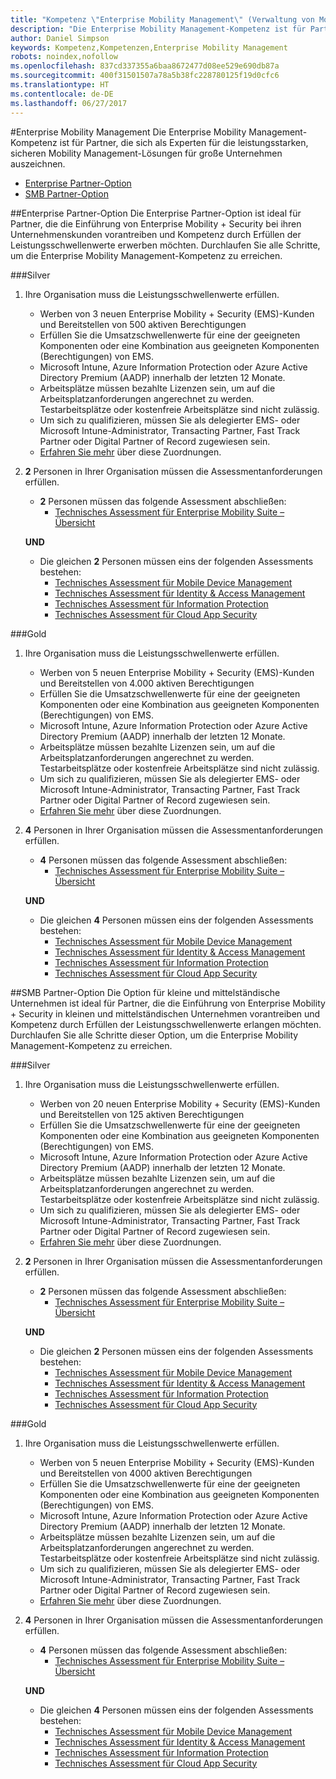 ```yaml
---
title: "Kompetenz \"Enterprise Mobility Management\" (Verwaltung von Mobilgeräten für Unternehmen)"
description: "Die Enterprise Mobility Management-Kompetenz ist für Partner, die sich als Experten für die leistungsstarken, sicheren Mobility Management-Lösungen für große Unternehmen auszeichnen."
author: Daniel Simpson
keywords: Kompetenz,Kompetenzen,Enterprise Mobility Management
robots: noindex,nofollow
ms.openlocfilehash: 837cd337355a6baa8672477d08ee529e690db87a
ms.sourcegitcommit: 400f31501507a78a5b38fc228780125f19d0cfc6
ms.translationtype: HT
ms.contentlocale: de-DE
ms.lasthandoff: 06/27/2017
---
```

#<a name="enterprise-mobility-management"></a>Enterprise Mobility Management
Die Enterprise Mobility Management-Kompetenz ist für Partner, die sich als Experten für die leistungsstarken, sicheren Mobility Management-Lösungen für große Unternehmen auszeichnen.

- [Enterprise Partner-Option](#enterprise-partner-option)
- [SMB Partner-Option](#smb-partner-option)


##<a name="enterprise-partner-option"></a>Enterprise Partner-Option
Die Enterprise Partner-Option ist ideal für Partner, die die Einführung von Enterprise Mobility + Security bei ihren Unternehmenskunden vorantreiben und Kompetenz durch Erfüllen der Leistungsschwellenwerte erwerben möchten. Durchlaufen Sie alle Schritte, um die Enterprise Mobility Management-Kompetenz zu erreichen.

###<a name="silver"></a>Silver

1. Ihre Organisation muss die Leistungsschwellenwerte erfüllen.

    - Werben von 3 neuen Enterprise Mobility + Security (EMS)-Kunden und Bereitstellen von 500 aktiven Berechtigungen
    - Erfüllen Sie die Umsatzschwellenwerte für eine der geeigneten Komponenten oder eine Kombination aus geeigneten Komponenten (Berechtigungen) von EMS.
    - Microsoft Intune, Azure Information Protection oder Azure Active Directory Premium (AADP) innerhalb der letzten 12 Monate.
    - Arbeitsplätze müssen bezahlte Lizenzen sein, um auf die Arbeitsplatzanforderungen angerechnet zu werden. Testarbeitsplätze oder kostenfreie Arbeitsplätze sind nicht zulässig.
    - Um sich zu qualifizieren, müssen Sie als delegierter EMS- oder Microsoft Intune-Administrator, Transacting Partner, Fast Track Partner oder Digital Partner of Record zugewiesen sein.
    - [Erfahren Sie mehr](https://partner.microsoft.com/en-us/membership/digital-partner-of-record) über diese Zuordnungen.  
  
2. **2** Personen in Ihrer Organisation müssen die Assessmentanforderungen erfüllen.

    - **2** Personen müssen das folgende Assessment abschließen:
        - [Technisches Assessment für Enterprise Mobility Suite – Übersicht](https://partneruniversity.microsoft.com/?whr=uri:MicrosoftAccount&courseId=13914&scoId=pUz3OLLaB_6104778676)

    **UND**

    - Die gleichen **2** Personen müssen eins der folgenden Assessments bestehen:
        - [Technisches Assessment für Mobile Device Management](https://partneruniversity.microsoft.com/?whr=uri:MicrosoftAccount&courseId=13916&scoId=QJDTvzLaB_2104778676)
        - [Technisches Assessment für Identity & Access Management](https://partneruniversity.microsoft.com/?whr=uri:MicrosoftAccount&courseId=13915&scoId=bi3tqeLaB_3204778676)
        - [Technisches Assessment für Information Protection](https://partneruniversity.microsoft.com/?whr=uri:MicrosoftAccount&courseId=13917&scoId=Em0uaWMaB_1004778676)
        - [Technisches Assessment für Cloud App Security](https://partneruniversity.microsoft.com/?whr=uri:MicrosoftAccount&courseId=13918&scoId=vGoZ9bNaB_8604778676)

###<a name="gold"></a>Gold

1. Ihre Organisation muss die Leistungsschwellenwerte erfüllen.

    - Werben von 5 neuen Enterprise Mobility + Security (EMS)-Kunden und Bereitstellen von 4.000 aktiven Berechtigungen
    - Erfüllen Sie die Umsatzschwellenwerte für eine der geeigneten Komponenten oder eine Kombination aus geeigneten Komponenten (Berechtigungen) von EMS.
    - Microsoft Intune, Azure Information Protection oder Azure Active Directory Premium (AADP) innerhalb der letzten 12 Monate.
    - Arbeitsplätze müssen bezahlte Lizenzen sein, um auf die Arbeitsplatzanforderungen angerechnet zu werden. Testarbeitsplätze oder kostenfreie Arbeitsplätze sind nicht zulässig.
    - Um sich zu qualifizieren, müssen Sie als delegierter EMS- oder Microsoft Intune-Administrator, Transacting Partner, Fast Track Partner oder Digital Partner of Record zugewiesen sein.
    - [Erfahren Sie mehr](https://partner.microsoft.com/en-us/membership/digital-partner-of-record) über diese Zuordnungen.  
  
2. **4** Personen in Ihrer Organisation müssen die Assessmentanforderungen erfüllen.

    - **4** Personen müssen das folgende Assessment abschließen:
        - [Technisches Assessment für Enterprise Mobility Suite – Übersicht](https://partneruniversity.microsoft.com/?whr=uri:MicrosoftAccount&courseId=13914&scoId=pUz3OLLaB_6104778676)

    **UND**

    - Die gleichen **4** Personen müssen eins der folgenden Assessments bestehen:
        - [Technisches Assessment für Mobile Device Management](https://partneruniversity.microsoft.com/?whr=uri:MicrosoftAccount&courseId=13916&scoId=QJDTvzLaB_2104778676)
        - [Technisches Assessment für Identity & Access Management](https://partneruniversity.microsoft.com/?whr=uri:MicrosoftAccount&courseId=13915&scoId=bi3tqeLaB_3204778676)
        - [Technisches Assessment für Information Protection](https://partneruniversity.microsoft.com/?whr=uri:MicrosoftAccount&courseId=13917&scoId=Em0uaWMaB_1004778676)
        - [Technisches Assessment für Cloud App Security](https://partneruniversity.microsoft.com/?whr=uri:MicrosoftAccount&courseId=13918&scoId=vGoZ9bNaB_8604778676)
    
##<a name="smb-partner-option"></a>SMB Partner-Option
Die Option für kleine und mittelständische Unternehmen ist ideal für Partner, die die Einführung von Enterprise Mobility + Security in kleinen und mittelständischen Unternehmen vorantreiben und Kompetenz durch Erfüllen der Leistungsschwellenwerte erlangen möchten. Durchlaufen Sie alle Schritte dieser Option, um die Enterprise Mobility Management-Kompetenz zu erreichen.

###<a name="silver"></a>Silver

1. Ihre Organisation muss die Leistungsschwellenwerte erfüllen.

    - Werben von 20 neuen Enterprise Mobility + Security (EMS)-Kunden und Bereitstellen von 125 aktiven Berechtigungen
    - Erfüllen Sie die Umsatzschwellenwerte für eine der geeigneten Komponenten oder eine Kombination aus geeigneten Komponenten (Berechtigungen) von EMS.
    - Microsoft Intune, Azure Information Protection oder Azure Active Directory Premium (AADP) innerhalb der letzten 12 Monate.
    - Arbeitsplätze müssen bezahlte Lizenzen sein, um auf die Arbeitsplatzanforderungen angerechnet zu werden. Testarbeitsplätze oder kostenfreie Arbeitsplätze sind nicht zulässig.
    - Um sich zu qualifizieren, müssen Sie als delegierter EMS- oder Microsoft Intune-Administrator, Transacting Partner, Fast Track Partner oder Digital Partner of Record zugewiesen sein.
    - [Erfahren Sie mehr](https://partner.microsoft.com/en-us/membership/digital-partner-of-record) über diese Zuordnungen.  
  
2. **2** Personen in Ihrer Organisation müssen die Assessmentanforderungen erfüllen.

    - **2** Personen müssen das folgende Assessment abschließen:
        - [Technisches Assessment für Enterprise Mobility Suite – Übersicht](https://partneruniversity.microsoft.com/?whr=uri:MicrosoftAccount&courseId=13914&scoId=pUz3OLLaB_6104778676)

    **UND**

    - Die gleichen **2** Personen müssen eins der folgenden Assessments bestehen:
        - [Technisches Assessment für Mobile Device Management](https://partneruniversity.microsoft.com/?whr=uri:MicrosoftAccount&courseId=13916&scoId=QJDTvzLaB_2104778676)
        - [Technisches Assessment für Identity & Access Management](https://partneruniversity.microsoft.com/?whr=uri:MicrosoftAccount&courseId=13915&scoId=bi3tqeLaB_3204778676)
        - [Technisches Assessment für Information Protection](https://partneruniversity.microsoft.com/?whr=uri:MicrosoftAccount&courseId=13917&scoId=Em0uaWMaB_1004778676)
        - [Technisches Assessment für Cloud App Security](https://partneruniversity.microsoft.com/?whr=uri:MicrosoftAccount&courseId=13918&scoId=vGoZ9bNaB_8604778676)

###<a name="gold"></a>Gold

1. Ihre Organisation muss die Leistungsschwellenwerte erfüllen.

    - Werben von 5 neuen Enterprise Mobility + Security (EMS)-Kunden und Bereitstellen von 4000 aktiven Berechtigungen
    - Erfüllen Sie die Umsatzschwellenwerte für eine der geeigneten Komponenten oder eine Kombination aus geeigneten Komponenten (Berechtigungen) von EMS.
    - Microsoft Intune, Azure Information Protection oder Azure Active Directory Premium (AADP) innerhalb der letzten 12 Monate.
    - Arbeitsplätze müssen bezahlte Lizenzen sein, um auf die Arbeitsplatzanforderungen angerechnet zu werden. Testarbeitsplätze oder kostenfreie Arbeitsplätze sind nicht zulässig.
    - Um sich zu qualifizieren, müssen Sie als delegierter EMS- oder Microsoft Intune-Administrator, Transacting Partner, Fast Track Partner oder Digital Partner of Record zugewiesen sein.
    - [Erfahren Sie mehr](https://partner.microsoft.com/en-us/membership/digital-partner-of-record) über diese Zuordnungen.  
  
2. **4** Personen in Ihrer Organisation müssen die Assessmentanforderungen erfüllen.
    
    - **4** Personen müssen das folgende Assessment abschließen:
        - [Technisches Assessment für Enterprise Mobility Suite – Übersicht](https://partneruniversity.microsoft.com/?whr=uri:MicrosoftAccount&courseId=13914&scoId=pUz3OLLaB_6104778676)

    **UND**

    - Die gleichen **4** Personen müssen eins der folgenden Assessments bestehen:
        - [Technisches Assessment für Mobile Device Management](https://partneruniversity.microsoft.com/?whr=uri:MicrosoftAccount&courseId=13916&scoId=QJDTvzLaB_2104778676)
        - [Technisches Assessment für Identity & Access Management](https://partneruniversity.microsoft.com/?whr=uri:MicrosoftAccount&courseId=13915&scoId=bi3tqeLaB_3204778676)
        - [Technisches Assessment für Information Protection](https://partneruniversity.microsoft.com/?whr=uri:MicrosoftAccount&courseId=13917&scoId=Em0uaWMaB_1004778676)
        - [Technisches Assessment für Cloud App Security](https://partneruniversity.microsoft.com/?whr=uri:MicrosoftAccount&courseId=13918&scoId=vGoZ9bNaB_8604778676)



